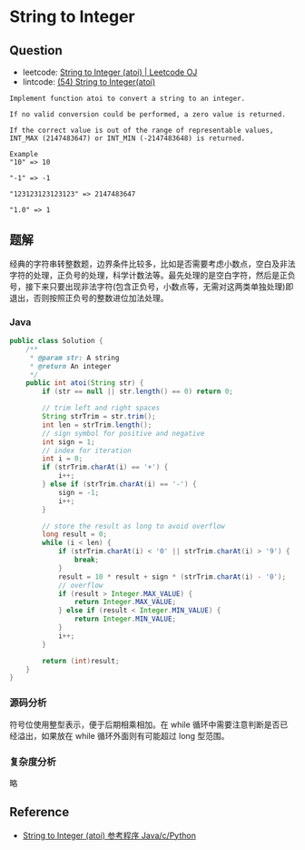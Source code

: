 # String to Integer

## Question

- leetcode: [String to Integer (atoi) | Leetcode OJ](https://leetcode.com/problems/string-to-integer-atoi/)
- lintcode: [(54) String to Integer(atoi)](http://www.lintcode.com/en/problem/string-to-integer-ii/)

```
Implement function atoi to convert a string to an integer.

If no valid conversion could be performed, a zero value is returned.

If the correct value is out of the range of representable values,
INT_MAX (2147483647) or INT_MIN (-2147483648) is returned.

Example
"10" => 10

"-1" => -1

"123123123123123" => 2147483647

"1.0" => 1
```

## 题解

经典的字符串转整数题，边界条件比较多，比如是否需要考虑小数点，空白及非法字符的处理，正负号的处理，科学计数法等。最先处理的是空白字符，然后是正负号，接下来只要出现非法字符(包含正负号，小数点等，无需对这两类单独处理)即退出，否则按照正负号的整数进位加法处理。

### Java

```java
public class Solution {
    /**
     * @param str: A string
     * @return An integer
     */
    public int atoi(String str) {
        if (str == null || str.length() == 0) return 0;

        // trim left and right spaces
        String strTrim = str.trim();
        int len = strTrim.length();
        // sign symbol for positive and negative
        int sign = 1;
        // index for iteration
        int i = 0;
        if (strTrim.charAt(i) == '+') {
            i++;
        } else if (strTrim.charAt(i) == '-') {
            sign = -1;
            i++;
        }

        // store the result as long to avoid overflow
        long result = 0;
        while (i < len) {
            if (strTrim.charAt(i) < '0' || strTrim.charAt(i) > '9') {
                break;
            }
            result = 10 * result + sign * (strTrim.charAt(i) - '0');
            // overflow
            if (result > Integer.MAX_VALUE) {
                return Integer.MAX_VALUE;
            } else if (result < Integer.MIN_VALUE) {
                return Integer.MIN_VALUE;
            }
            i++;
        }

        return (int)result;
    }
}
```

### 源码分析

符号位使用整型表示，便于后期相乘相加。在 while 循环中需要注意判断是否已经溢出，如果放在 while 循环外面则有可能超过 long 型范围。

### 复杂度分析

略

## Reference

- [String to Integer (atoi) 参考程序 Java/c/Python](http://www.jiuzhang.com/solutions/string-to-integer-atoi/)
